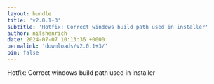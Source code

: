 ```yaml
---
layout: bundle
title: 'v2.0.1+3'
subtitle: 'Hotfix: Correct windows build path used in installer'
author: nilshenrich
date: 2024-07-07 10:13:36 +0000
permalink: 'downloads/v2.0.1+3/'
pin: false
---
```


Hotfix: Correct windows build path used in installer

